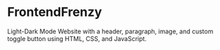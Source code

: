# FrontendFrenzy
Light-Dark Mode Website with a header, paragraph, image, and custom toggle button using HTML, CSS, and JavaScript. 
